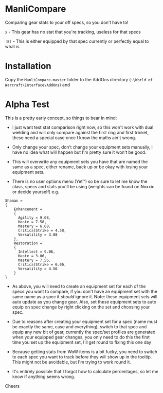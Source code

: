 # ManliCompare
Comparing gear stats to your off specs, so you don't have to!

`x` - This gear has no stat that you're tracking, useless for that specs

`[E]` -  This is either equipped by that spec currently or perfectly equal to what is


# Installation
Copy the `ManliCompare-master` folder to the AddOns directory (`~\World of Warcraft\Interface\AddOns`) and

# Alpha Test
This is a pretty early concept, so things to bear in mind:

- I just want test stat comparison right now, so this won't work with dual wielding and will only compare against the first ring and first trinket, these need a special case once I know the maths ain't wrong.

- Only change your spec, don't change your equipment sets manually, I have no idea what will happen but I'm pretty sure it won't be good.


- This will overwrite any equipment sets you have that are named the same as a spec, either rename, back up or be okay with losing your equipment sets.

- There is no user options menu (Yet™) so be sure to let me know the class, specs and stats you'll be using (weights can be found on Noxxic or decide yourself) e.g.
```
Shaman =
{
    Enhancement =
    {
      Agility = 9.08,
      Haste = 7.58,
      Mastery = 6.08,
      CriticalStrike = 4.58,
      Versatility = 3.08
    },
    Restoration =
    {
      Intellect = 9.06,
      Haste = 3.06,
      Mastery = 7.56,
      CriticalStrike = 6.06,
      Versatility = 4.56
    }
}
```
- As above, you will need to create an equipment set for each of the specs you want to compare, if you don't have an equipment set with the same name as a spec it *should* ignore it. Note: these equipment sets will auto update as you change gear. Also, set these equipment sets to auto equip on spec change by right clicking on the set and choosing your spec.

- Due to reasons after creating your equipment set for a spec (name must be exactly the same, case and everything), switch to that spec and equip any new bit of gear, currently the spec/set profiles are generated when your equipped gear changes, you only need to do this the first time you set up the equipment set, I'll get round to fixing this one day

- Because getting stats from WoW items is a bit fucky, you need to switch to each spec you want to track before they will show up in the tooltip. This might not be avoidable, but I'm trying to work round it.

- It's entirely possible that I forgot how to calculate percentages, so let me know if anything seems wrong.

Cheers

